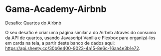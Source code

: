 # Gama-Academy-Airbnb

Desafio: Quartos do Airbnb

O seu desafio é criar uma página similar a do Airbnb através do consumo da API de quartos, usando Javascript Vanilla e Flexbox para organizá-los em cards na tela, a partir deste banco de dados aqui: https://api.sheety.co/30b6e400-9023-4a15-8e6c-16aa4e3b1e72.
